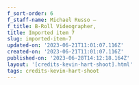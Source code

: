 ```yaml
---
f_sort-order: 6
f_staff-name: Michael Russo –
f_title: B-Roll Videographer,
title: Imported item 7
slug: imported-item-7
updated-on: '2023-06-21T11:01:07.116Z'
created-on: '2023-06-21T11:01:07.116Z'
published-on: '2023-06-28T14:12:18.164Z'
layout: '[credits-kevin-hart-shoot].html'
tags: credits-kevin-hart-shoot
---
```



